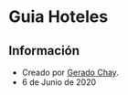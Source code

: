 # Guia Hoteles
## Información
- Creado por [Gerado Chay](https://github.com/gerchay).
- 6 de Junio de 2020
